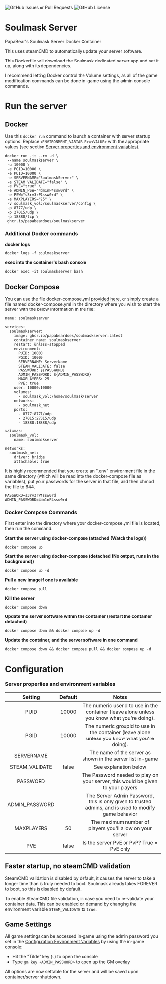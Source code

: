 ![GitHub Issues or Pull Requests](https://img.shields.io/github/issues/papabeardoes/soulmask-server)
![GitHub License](https://img.shields.io/github/license/papabeardoes/soulmaskserver)

# Soulmask Server
PapaBear's Soulmask Server Docker Container

This uses steamCMD to automatically update your server software.

This Dockerfile will download the Soulmask dedicated server app and set it up, along with its dependencies.

I recommend letting Docker control the Volume settings, as all of the game modification commands can be done in-game using the admin console commands.

# Run the server
<a name="DockerRun"></a>
## Docker
Use this `docker run` command to launch a container with server startup options.
Replace `<ENVIRONMENT_VARIABLE>=<VALUE>` with the appropriate values (see section [Server properties and environment variables](#PropertiesVariables)).

```
docker run -it --rm -d \
 --name soulmaskserver \
 -u 10000 \
 -e PGID=10000 \
 -e PUID=10000 \
 -e SERVERNAME="SoulmaskServer" \
 -e STEAM_VALIDATE="false" \
 -e PVE="true" \
 -e ADMIN_PSW="4dm1nP4ssw0rd" \
 -e PSW="s3rv3rP4ssw0rd" \
 -e MAXPLAYERS="25" \
 -v soulmask_vol:/soulmaskserver/config \
 -p 8777/udp \
 -p 27015/udp \
 -p 18888/tcp \
 ghcr.io/papabeardoes/soulmaskserver
```

### Additional Docker commands
<a name="DockerRunCommands"></a>
**docker logs**
```
docker logs -f soulmaskserver
```

**exec into the container's bash console**
```
docker exec -it soulmaskserver bash
```

## Docker Compose
<a name="DockerCompose"></a>
You can use the file docker-compose.yml [provided here](https://github.com/PapaBearDoes/soulmaskserver/blob/main/dockerCompose/docker-compose.yml), or simply create a file named docker-compose.yml in the directory where you wish to start the server with the below information in the file:

```
name: soulmaskserver

services:
  soulmaskserver:
    image: ghcr.io/papabeardoes/soulmaskserver:latest
    container_name: soulmaskserver
    restart: unless-stopped
    environment:
      PUID: 10000
      PGID: 10000
      SERVERNAME: ServerName
      STEAM_VALIDATE: false
      PASSWORD: ${PASSWORD}
      ADMIN_PASSWORD: ${ADMIN_PASSWORD}
      MAXPLAYERS: 25
      PVE: true
    user: 10000:10000
    volumes:
      - soulmask_vol:/home/soulmask/server
    networks:
      - soulmask_net
    ports:
      - 8777:8777/udp
      - 27015:27015/udp
      - 18888:18888/udp

volumes:
  soulmask_vol:
    name: soulmaskserver

networks:
  soulmask_net:
    driver: bridge
    attachable: true
```

It is highly recommended that you create an ".env" environment file in the same directory (which will be read into the docker-compose file as variables), put your passwords for the server in that file, and then chmod the file to 644.

```
PASSWORD=s3rv3rP4ssw0rd
ADMIN_PASSWORD=4dm1nP4ssw0rd
```

### Docker Compose Commands
<a name="DockerComposeCommands"></a>
First enter into the directory where your docker-compose.yml file is located, then run the command.

**Start the server using docker-compose (attached (Watch the logs))**
```
docker compose up
```

**Start the server using docker-compose (detached (No output, runs in the background))**
```
docker compose up -d
```

**Pull a new image if one is available**
```
docker compose pull
```

**Kill the server**
```
docker compose down
```

**Update the server software within the container (restart the container detached)**
```
docker compose down && docker compose up -d
```

**Update the container, and the server software in one command**
```
docker compose down && docker compose pull && docker compose up -d
```

# Configuration
<a name="PropertiesVariables"></a>
### Server properties and environment variables
| Setting | Default | Notes |
| :-----: | :-----: | :---: |
| PUID | 10000 | The numeric userid to use in the container (leave alone unless you know what you're doing). |
| PGID | 10000 | The numeric groupid to use in the container (leave alone unless you know what you're doing). |
| SERVERNAME |  | The name of the server as shown in the server list in-game |
| STEAM_VALIDATE | false | See explanation below |
| PASSWORD |  | The Password needed to play on your server, this would be given to your players |
| ADMIN_PASSWORD | | The Server Admin Password, this is only given to trusted admins, and is used to modify game behavior |
| MAXPLAYERS | 50 | The maximum number of players you'll allow on your server |
| PVE | false | Is the server PvE or PvP? True = PvE only |

## Faster startup, no steamCMD validation
<a name="SteamValidation"></a>
SteamCMD validation is disabled by default, it causes the server to take a longer time than is truly needed to boot. Soulmask already takes FOREVER to boot, so this is disabled by default.

To enable SteamCMD file validation, in case you need to re-validate your container data. This can be enabled on demand by changing the environment variable `STEAM_VALIDATE` to `true`.

## Game Settings
<a name="GameSettings"></a>
All game settings can be accessed in-game using the admin password you set in the [Configuration Environment Variables](#PropertiesVariables) by using the in-game console:
* Hit the "Tilde" key (`~`) to open the console
* Type `gm key <ADMIN_PASSWORD>` to open up the GM overlay

All options are now settable for the server and will be saved upon container/server shutdown.